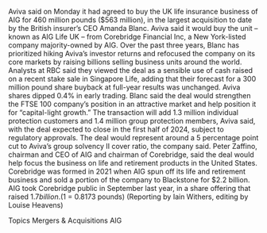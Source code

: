 Aviva said on Monday it had agreed to buy the UK life insurance business of AIG for 460 million pounds ($563 million), in the largest acquisition to date by the British insurer’s CEO Amanda Blanc.
Aviva said it would buy the unit – known as AIG Life UK – from Corebridge Financial Inc, a New York-listed company majority-owned by AIG.
Over the past three years, Blanc has prioritized hiking Aviva’s investor returns and refocused the company on its core markets by raising billions selling business units around the world.
Analysts at RBC said they viewed the deal as a sensible use of cash raised on a recent stake sale in Singapore Life, adding that their forecast for a 300 million pound share buyback at full-year results was unchanged.
Aviva shares dipped 0.4% in early trading.
Blanc said the deal would strengthen the FTSE 100 company’s position in an attractive market and help position it for “capital-light growth.”
The transaction will add 1.3 million individual protection customers and 1.4 million group protection members, Aviva said, with the deal expected to close in the first half of 2024, subject to regulatory approvals.
The deal would represent around a 5 percentage point cut to Aviva’s group solvency II cover ratio, the company said.
Peter Zaffino, chairman and CEO of AIG and chairman of Corebridge, said the deal would help focus the business on life and retirement products in the United States.
Corebridge was formed in 2021 when AIG spun off its life and retirement business and sold a portion of the company to Blackstone for $2.2 billion.
AIG took Corebridge public in September last year, in a share offering that raised $1.7 billion.
($1 = 0.8173 pounds)
(Reporting by Iain Withers, editing by Louise Heavens)

Topics
Mergers & Acquisitions
AIG
